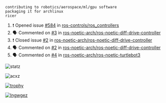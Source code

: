 ```
contributing to robotics/aerospace/ml/gpu software
packaging it for archlinux
ricer
```

<!--START_SECTION:activity-->
1. ❗️ Opened issue [#584](https://github.com/ros-controls/ros_controllers/issues/584) in [ros-controls/ros_controllers](https://github.com/ros-controls/ros_controllers)
2. 🗣 Commented on [#3](https://github.com/ros-noetic-arch/ros-noetic-diff-drive-controller/issues/3) in [ros-noetic-arch/ros-noetic-diff-drive-controller](https://github.com/ros-noetic-arch/ros-noetic-diff-drive-controller)
3. ❗️ Closed issue [#2](https://github.com/ros-noetic-arch/ros-noetic-diff-drive-controller/issues/2) in [ros-noetic-arch/ros-noetic-diff-drive-controller](https://github.com/ros-noetic-arch/ros-noetic-diff-drive-controller)
4. 🗣 Commented on [#2](https://github.com/ros-noetic-arch/ros-noetic-diff-drive-controller/issues/2) in [ros-noetic-arch/ros-noetic-diff-drive-controller](https://github.com/ros-noetic-arch/ros-noetic-diff-drive-controller)
5. 🗣 Commented on [#4](https://github.com/ros-noetic-arch/ros-noetic-turtlebot3/issues/4) in [ros-noetic-arch/ros-noetic-turtlebot3](https://github.com/ros-noetic-arch/ros-noetic-turtlebot3)
<!--END_SECTION:activity-->


![statz](https://github-readme-stats.vercel.app/api?username=acxz&include_all_commits=true&show_icons=true)

<p><img align="center" src="https://github-readme-streak-stats.herokuapp.com/?user=acxz&" alt="acxz" /></p>

[![trophy](https://github-profile-trophy.vercel.app/?username=acxz)](https://github.com/ryo-ma/github-profile-trophy)

[![lngwgez](https://github-readme-stats.vercel.app/api/top-langs/?username=acxz&layout=compact)](https://github.com/acxz/github-readme-stats)
